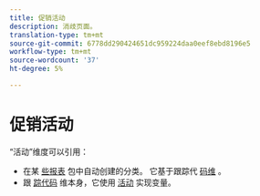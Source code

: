 ```yaml
---
title: 促销活动
description: 消歧页面。
translation-type: tm+mt
source-git-commit: 6778dd290424651dc959224daa0eef8ebd8196e5
workflow-type: tm+mt
source-wordcount: '37'
ht-degree: 5%

---
```



# 促销活动

“活动”维度可以引用：

* 在某 [些报表](../classifications/c-classifications.md) 包中自动创建的分类。 它基于跟踪代 [码维](tracking-code.md) 。
* 跟 [踪代码](tracking-code.md) 维本身，它使用 [活动](/help/implement/vars/page-vars/campaign.md) 实现变量。
